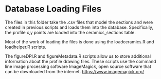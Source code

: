 # Database Loading Files

The files in this folder take the .csv files that model the sections and were created in previous scripts and loads them into the database.  Specifically, the profile x,y points are loaded into the ceramics_sections table.

Most of the work of loading the files is done using the loadceramics.R and loadhelper.R scripts.

The figureDPI.R and figureMetadata.R scripts allow us to store additional information about the profile drawing files.  These scripts use the command line image processing software ImageMagick, open source software that can be downloaded from the internet.  https://www.imagemagick.org/
